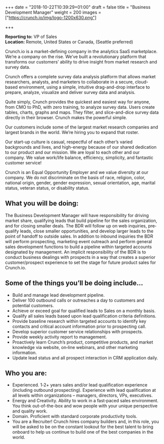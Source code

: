 +++
date = "2018-10-22T10:39:29+01:00"
draft = false
title = "Business Development Manager"
weight = 200
images = ["https://crunch.io/img/logo-1200x630.png"]

+++

**Reporting to:** VP of Sales
<br>
**Location:** Remote, United States or Canada, (Seattle preferred)

Crunch.io is a market-defining company in the analytics SaaS marketplace. We’re a company on the rise. We’ve built a revolutionary platform that transforms our customers’ ability to drive insight from market research and survey data.

Crunch offers a complete survey data analysis platform that allows market researchers, analysts, and marketers to collaborate in a secure, cloud-based environment, using a simple, intuitive drag-and-drop interface to prepare, analyze, visualize and deliver survey data and analysis.

Quite simply, Crunch provides the quickest and easiest way for anyone, from CMO to PhD, with zero training, to analyze survey data. Users create tables, charts, graphs and maps. They filter, and slice-and-dice survey data directly in their browser. Crunch makes the powerful simple.

Our customers include some of the largest market research companies and largest brands in the world. We’re hiring you to expand that roster.

Our start-up culture is casual, respectful of each other’s varied backgrounds and lives, and high-energy because of our shared dedication to our product and our mission. We are loyal to each other and our company. We value work/life balance, efficiency, simplicity, and fantastic customer service!

Crunch is an Equal Opportunity Employer and we value diversity at our company. We do not discriminate on the basis of race, religion, color, national origin, gender, gender expression, sexual orientation, age, marital status, veteran status, or disability status.

## What you will be doing:

The Business Development Manager will have responsibility for driving market share, qualifying leads that build pipeline for the sales organization, and for closing smaller deals. The BDR will follow up on web inquiries, pre‐qualify leads, close smaller opportunities, and develop larger leads to the point of handoff to outside sales. In addition to inbound inquiries the BDR will perform prospecting, marketing event outreach and perform general sales development functions to build a pipeline within targeted accounts designated by management. An implicit responsibility of the BDR is to conduct business dealings with prospects in a way that creates a superior customer/prospect experience to set the stage for future product sales for Crunch.io.

## Some of the things you’ll be doing include…

* Build and manage lead development pipeline.
* Deliver 100 outbound calls or outreaches a day to customers and potential customers.
* Achieve or exceed goal for qualified leads to Sales on a monthly basis.
* Qualify all sales leads based upon lead qualification criteria definitions.
* Provide baseline research within targeted accounts to identify key contacts and critical account information prior to prospecting call.
* Develop superior customer service relationships with prospects.
* Provide weekly activity report to management.
* Proactively learn Crunch’s product, competitive products, and market knowledge via website, on‐line webinars, and other marketing information.
* Update lead status and all prospect interaction in CRM application daily.

## Who you are:

* Experienced. 1‐2+ years sales and/or lead qualification experience (including outbound prospecting). Experience with lead qualification at all levels within organizations – managers, directors, VPs, executives.
* Energy and Creativity. Ability to work in a fast‐paced sales environment. You think out-of-the-box and wow people with your unique perspective and quality work.
* Domain. Proficient with standard corporate productivity tools.
* You are a Recruiter! Crunch hires company builders and, in this role, you will be asked to be on the constant lookout for the best talent to bring onboard to help us continue to build one of the best companies in the world.
